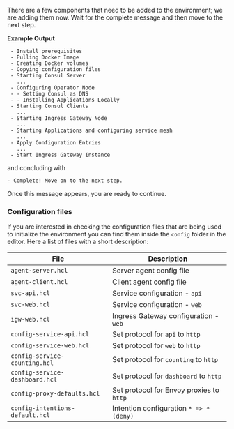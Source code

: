 There are a few components that need to be added to the environment; we are
adding them now. Wait for the complete message and then move to the
next step.

**Example Output**

```screenshot
 - Install prerequisites
 - Pulling Docker Image
 - Creating Docker volumes
 - Copying configuration files
 - Starting Consul Server
   ...
 - Configuring Operator Node
 - - Setting Consul as DNS
 - - Installing Applications Locally
 - Starting Consul Clients
   ...
 - Starting Ingress Gateway Node
   ...
 - Starting Applications and configuring service mesh
   ...
 - Apply Configuration Entries
   ...
 - Start Ingress Gateway Instance
```

and concluding with

```
- Complete! Move on to the next step.
```

Once this message appears, you are ready to continue.

### Configuration files

If you are interested in checking the configuration files that are being used to initialize the environment you can find them inside the `config` folder in the editor. Here a list of files with a short description:

| File                            | Description |
|---------------------------------|-------------|
| `agent-server.hcl`              | Server agent config file |
| `agent-client.hcl`              | Client agent config file |
| `svc-api.hcl`                   | Service configuration - `api`|
| `svc-web.hcl`                   | Service configuration - `web`|
| `igw-web.hcl`                   | Ingress Gateway configuration - `web` | 
| `config-service-api.hcl`        | Set protocol for `api` to `http` |
| `config-service-web.hcl`        | Set protocol for `web` to `http` |
| `config-service-counting.hcl`   | Set protocol for `counting` to `http` |
| `config-service-dashboard.hcl`  | Set protocol for `dashboard` to `http` |
| `config-proxy-defaults.hcl`     | Set protocol for Envoy proxies to `http` |
| `config-intentions-default.hcl` | Intention configuration `* => * (deny)` |

<!--
| `svc-counting.json`             | Service config - `counting` |
| `svc-dashboard.json`            | Service config - `dashboard` |
| `igw-dashboard.hcl`             | Config entry - ingress GW - `dashboard`| 
-->
<!--
| `config-intentions-api.hcl`     | |
| `config-intentions-web.hcl`     | |

| `agent-server.hcl`        | Server configuration file |
| `agent-client.hcl`        | Client configuration file|
| `default.hcl`             | Service defaults configuration |
| `hash-resolver.hcl`       | Maglev load balancing policy definition |
| `least-req-resolver.hcl`  | Least request load balancing policy definition|
| `svc-client.hcl`          | Service configuration file for `client`|
| `svc-clone.hcl`           | Service configuration file for `backend-clone`|
| `svc-main.hcl`            | Service configuration file for `backend-main`|
| `igw-backend.hcl`         | Ingress Gateway central configuration | 
-->